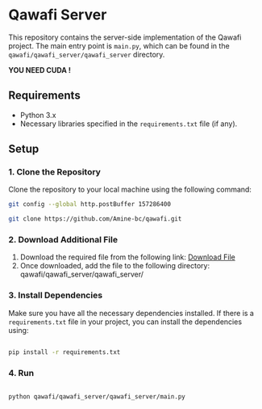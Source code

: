 # Qawafi Server

This repository contains the server-side implementation of the Qawafi project. The main entry point is `main.py`, which can be found in the `qawafi/qawafi_server/qawafi_server` directory.

**YOU NEED CUDA !**

## Requirements

- Python 3.x
- Necessary libraries specified in the `requirements.txt` file (if any).

## Setup

### 1. Clone the Repository

Clone the repository to your local machine using the following command:

```bash
git config --global http.postBuffer 157286400

git clone https://github.com/Amine-bc/qawafi.git
```

### 2. Download Additional File

1. Download the required file from the following link: [Download File](https://drive.usercontent.google.com/download?id=12aYNY7cbsLNzhdPdC2K3u1sgrb1lpzwO&authuser=0)
2. Once downloaded, add the file to the following directory: qawafi/qawafi_server/qawafi_server/

### 3. Install Dependencies

Make sure you have all the necessary dependencies installed. If there is a `requirements.txt` file in your project, you can install the dependencies using:

```bash

pip install -r requirements.txt

```

### 4. Run

```

python qawafi/qawafi_server/qawafi_server/main.py

```
